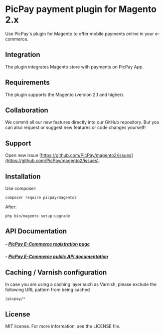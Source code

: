 # PicPay payment plugin for Magento 2.x
Use PicPay's plugin for Magento to offer mobile payments online in your e-commerce.

## Integration
The plugin integrates Magento store with payments on PicPay App.

## Requirements
The plugin supports the Magento (version 2.1 and higher). 

## Collaboration
We commit all our new features directly into our GitHub repository.
But you can also request or suggest new features or code changes yourself!

## Support
Open new issue [https://github.com/PicPay/magento2/issues](https://github.com/PicPay/magento2/issues).

## Installation

Use composer:
```
composer require picpay/magento2
```

After:
```
php bin/magento setup:upgrade
```

## API Documentation
##### - [PicPay E-Commerce registration page](https://ecommerce.picpay.com/)

##### - [PicPay E-Commerce public API documentation](https://ecommerce.picpay.com/doc/)

## Caching / Varnish configuration
In case you are using a caching layer such as Varnish, please exclude the following URL pattern from being cached
```
/picpay/*
```

## License
MIT license. For more information, see the LICENSE file.
